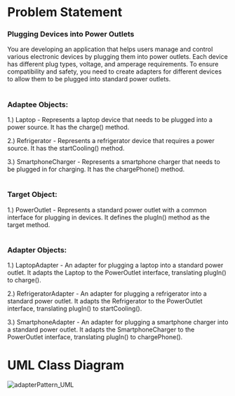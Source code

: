 # Problem Statement

### Plugging Devices into Power Outlets

You are developing an application that helps users manage and control various electronic devices by plugging them into power outlets. Each device has different plug types, voltage, and amperage requirements. To ensure compatibility and safety, you need to create adapters for different devices to allow them to be plugged into standard power outlets.
#

### Adaptee Objects:

1.) Laptop - Represents a laptop device that needs to be plugged into a power source. It has the charge() method.

2.) Refrigerator - Represents a refrigerator device that requires a power source. It has the startCooling() method.

3.) SmartphoneCharger - Represents a smartphone charger that needs to be plugged in for charging. It has the chargePhone() method.

#

### Target Object:

1.) PowerOutlet - Represents a standard power outlet with a common interface for plugging in devices. It defines the plugIn() method as the target method.

#

### Adapter Objects:

1.) LaptopAdapter - An adapter for plugging a laptop into a standard power outlet. It adapts the Laptop to the PowerOutlet interface, translating plugIn() to charge().

2.) RefrigeratorAdapter - An adapter for plugging a refrigerator into a standard power outlet. It adapts the Refrigerator to the PowerOutlet interface, translating plugIn() to startCooling().

3.) SmartphoneAdapter - An adapter for plugging a smartphone charger into a standard power outlet. It adapts the SmartphoneCharger to the PowerOutlet interface, translating plugIn() to chargePhone().

#

# UML Class Diagram
![adapterPattern_UML](https://github.com/LeikaGalvez/adapterPattern/assets/142652629/8aa1a150-da09-49d5-8ad2-2887ae9d930f)

